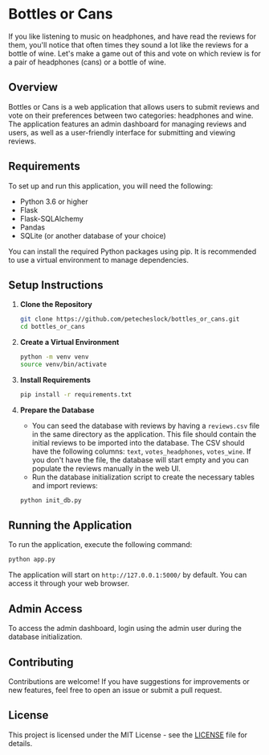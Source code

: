 # Bottles or Cans

If you like listening to music on headphones, and have read the reviews for them, you'll notice that often times they sound a lot like the reviews for a bottle of wine.  Let's make a game out of this and vote on which review is for a pair of headphones (cans) or a bottle of wine. 

## Overview
Bottles or Cans is a web application that allows users to submit reviews and vote on their preferences between two categories: headphones and wine. The application features an admin dashboard for managing reviews and users, as well as a user-friendly interface for submitting and viewing reviews.

## Requirements
To set up and run this application, you will need the following:

- Python 3.6 or higher
- Flask
- Flask-SQLAlchemy
- Pandas
- SQLite (or another database of your choice)

You can install the required Python packages using pip. It is recommended to use a virtual environment to manage dependencies.

## Setup Instructions

1. **Clone the Repository**
   ```bash
   git clone https://github.com/petecheslock/bottles_or_cans.git
   cd bottles_or_cans
   ```

2. **Create a Virtual Environment**
   ```bash
   python -m venv venv
   source venv/bin/activate
   ```

3. **Install Requirements**
   ```bash
   pip install -r requirements.txt
   ```

4. **Prepare the Database**
   - You can seed the database with reviews by having a `reviews.csv` file in the same directory as the application. This file should contain the initial reviews to be imported into the database. The CSV should have the following columns: `text`, `votes_headphones`, `votes_wine`. If you don't have the file, the database will start empty and you can populate the reviews manually in the web UI.
   - Run the database initialization script to create the necessary tables and import reviews:
   ```bash
   python init_db.py
   ```

## Running the Application
To run the application, execute the following command:

```bash
python app.py
```

The application will start on `http://127.0.0.1:5000/` by default. You can access it through your web browser.

## Admin Access
To access the admin dashboard, login using the admin user during the database initialization.

## Contributing
Contributions are welcome! If you have suggestions for improvements or new features, feel free to open an issue or submit a pull request.

## License
This project is licensed under the MIT License - see the [LICENSE](LICENSE) file for details.